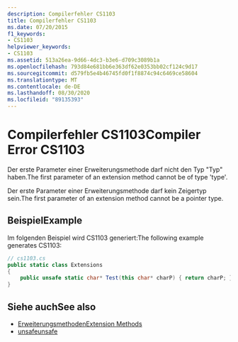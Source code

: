 ```yaml
---
description: Compilerfehler CS1103
title: Compilerfehler CS1103
ms.date: 07/20/2015
f1_keywords:
- CS1103
helpviewer_keywords:
- CS1103
ms.assetid: 513a26ea-9d66-4dc3-b3e6-d709c3089b1a
ms.openlocfilehash: 793d84e681bb6e363df62e0353bb02cf124c9d17
ms.sourcegitcommit: d579fb5e4b46745fd0f1f8874c94c6469ce58604
ms.translationtype: MT
ms.contentlocale: de-DE
ms.lasthandoff: 08/30/2020
ms.locfileid: "89135393"
---
```

# <a name="compiler-error-cs1103"></a><span data-ttu-id="28518-103">Compilerfehler CS1103</span><span class="sxs-lookup"><span data-stu-id="28518-103">Compiler Error CS1103</span></span>
<span data-ttu-id="28518-104">Der erste Parameter einer Erweiterungsmethode darf nicht den Typ "Typ" haben.</span><span class="sxs-lookup"><span data-stu-id="28518-104">The first parameter of an extension method cannot be of type 'type'.</span></span>  
  
 <span data-ttu-id="28518-105">Der erste Parameter einer Erweiterungsmethode darf kein Zeigertyp sein.</span><span class="sxs-lookup"><span data-stu-id="28518-105">The first parameter of an extension method cannot be a pointer type.</span></span>  
  
## <a name="example"></a><span data-ttu-id="28518-106">Beispiel</span><span class="sxs-lookup"><span data-stu-id="28518-106">Example</span></span>  
 <span data-ttu-id="28518-107">Im folgenden Beispiel wird CS1103 generiert:</span><span class="sxs-lookup"><span data-stu-id="28518-107">The following example generates CS1103:</span></span>  
  
```csharp  
// cs1103.cs  
public static class Extensions  
{  
    public unsafe static char* Test(this char* charP) { return charP; } // CS1103  
}
```  
  
## <a name="see-also"></a><span data-ttu-id="28518-108">Siehe auch</span><span class="sxs-lookup"><span data-stu-id="28518-108">See also</span></span>

- [<span data-ttu-id="28518-109">Erweiterungsmethoden</span><span class="sxs-lookup"><span data-stu-id="28518-109">Extension Methods</span></span>](../programming-guide/classes-and-structs/extension-methods.md)
- [<span data-ttu-id="28518-110">unsafe</span><span class="sxs-lookup"><span data-stu-id="28518-110">unsafe</span></span>](../language-reference/keywords/unsafe.md)
